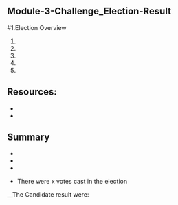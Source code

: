 ## Module-3-Challenge_Election-Result
#1.Election Overview


1.
2.
3.
4.
5.

## Resources:
*
*
## Summary
*
*
*

- There were x votes cast in the election

__The Candidate result were:

